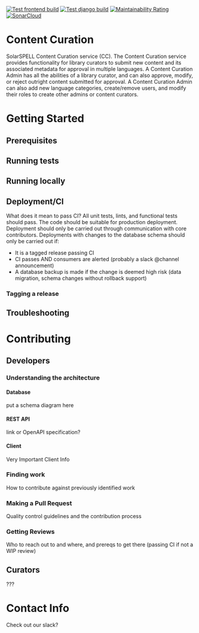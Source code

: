 [![Test frontend build](https://github.com/SolarSPELL-Main/content-curation/actions/workflows/frontend_build.yml/badge.svg)](https://github.com/SolarSPELL-Main/content-curation/actions/workflows/frontend_build.yml)
[![Test django build](https://github.com/SolarSPELL-Main/content-curation/actions/workflows/django_build.yml/badge.svg)](https://github.com/SolarSPELL-Main/content-curation/actions/workflows/django_build.yml)
[![Maintainability Rating](https://sonarcloud.io/api/project_badges/measure?project=SolarSPELL-Main_content-curation&metric=sqale_rating)](https://sonarcloud.io/dashboard?id=SolarSPELL-Main_content-curation)
[![SonarCloud](https://sonarcloud.io/images/project_badges/sonarcloud-white.svg)](https://sonarcloud.io/dashboard?id=SolarSPELL-Main_content-curation)

# Content Curation

SolarSPELL Content Curation service (CC). The Content Curation service provides functionality for library curators to submit new content and its associated metadata for approval in multiple languages. A Content Curation Admin has all the abilities of a library  curator, and can also approve, modify, or reject outright content submitted for approval. A Content Curation Admin can also add new language categories, create/remove users, and modify their roles to create other admins or content curators.

# Getting Started
## Prerequisites
## Running tests
## Running locally
## Deployment/CI
What does it mean to pass CI? All unit tests, lints, and functional tests should pass. The code should be suitable for production deployment.
Deployment should only be carried out through communication with core contributors. Deployments with changes to the database schema should only be carried out if:
- It is a tagged release passing CI
- CI passes AND consumers are alerted (probably a slack @channel announcement)
- A database backup is made if the change is deemed high risk (data migration, schema changes without rollback support)
### Tagging a release
## Troubleshooting

# Contributing
## Developers
### Understanding the architecture
#### Database
put a schema diagram here
#### REST API
link or OpenAPI specification?
#### Client
Very Important Client Info
### Finding work
How to contribute against previously identified work
### Making a Pull Request
Quality control guidelines and the contribution process
### Getting Reviews
Who to reach out to and where, and prereqs to get there (passing CI if not a WIP review)
## Curators
???

# Contact Info
Check out our slack?
